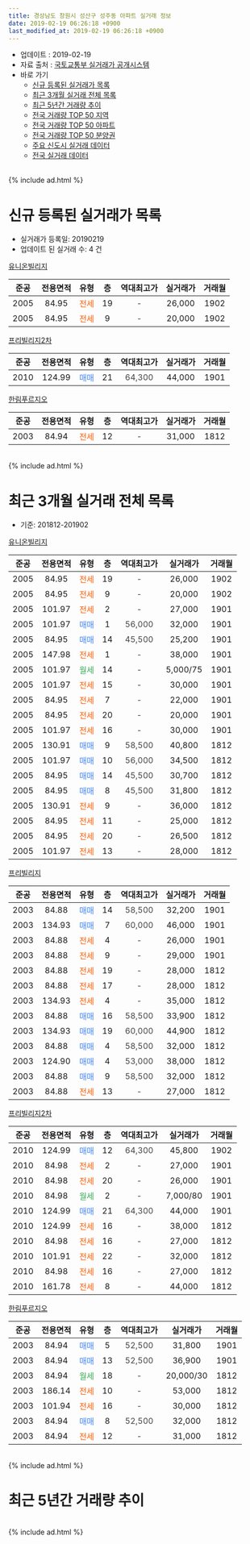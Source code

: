 ```yaml
---
title: 경상남도 창원시 성산구 성주동 아파트 실거래 정보
date: 2019-02-19 06:26:18 +0900
last_modified_at: 2019-02-19 06:26:18 +0900
---
```


* 업데이트 : 2019-02-19
* 자료 출처 : [국토교통부 실거래가 공개시스템](http://rt.molit.go.kr)
* 바로 가기
    * [신규 등록된 실거래가 목록](#신규-등록된-실거래가-목록)
    * [최근 3개월 실거래 전체 목록](#최근-3개월-실거래-전체-목록)
    * [최근 5년간 거래량 추이](#최근-5년간-거래량-추이)
    * [전국 거래량 TOP 50 지역](https://ayogom.github.io/apt-trade-info/최근-3개월-전국에서-가장-거래가-많이-발생한-지역)
    * [전국 거래량 TOP 50 아파트](https://ayogom.github.io/apt-trade-info/최근-3개월-전국에서-가장-거래가-많이-발생한-아파트)
    * [전국 거래량 TOP 50 분양권](https://ayogom.github.io/apt-trade-info/최근-3개월-전국에서-가장-거래가-많이-발생한-분양권)
    * [주요 신도시 실거래 데이터](https://ayogom.github.io/apt-trade-info/주요-신도시)
    * [전국 실거래 데이터](https://ayogom.github.io/apt-trade-info/전국)
<br>
{% include ad.html %}
<br>

# 신규 등록된 실거래가 목록
* 실거래가 등록일: 20190219
* 업데이트 된 실거래 수: 4 건


[유니온빌리지](https://search.naver.com/search.naver?query=%EA%B2%BD%EC%83%81%EB%82%A8%EB%8F%84+%EC%B0%BD%EC%9B%90%EC%8B%9C+%EC%84%B1%EC%82%B0%EA%B5%AC+%EC%84%B1%EC%A3%BC%EB%8F%99+%EC%9C%A0%EB%8B%88%EC%98%A8%EB%B9%8C%EB%A6%AC%EC%A7%80)

|준공|전용면적|유형|층|역대최고가|실거래가|거래월|
|:---:|:---:|:---:|:---:|:---:|:---:|:---:|
|2005|84.95|<span style="color:#ff5a00">전세</span>|19|<span style="color:#444444">-</span>|26,000|1902|
|2005|84.95|<span style="color:#ff5a00">전세</span>|9|<span style="color:#444444">-</span>|20,000|1902|

[프리빌리지2차](https://search.naver.com/search.naver?query=%EA%B2%BD%EC%83%81%EB%82%A8%EB%8F%84+%EC%B0%BD%EC%9B%90%EC%8B%9C+%EC%84%B1%EC%82%B0%EA%B5%AC+%EC%84%B1%EC%A3%BC%EB%8F%99+%ED%94%84%EB%A6%AC%EB%B9%8C%EB%A6%AC%EC%A7%802%EC%B0%A8)

|준공|전용면적|유형|층|역대최고가|실거래가|거래월|
|:---:|:---:|:---:|:---:|:---:|:---:|:---:|
|2010|124.99|<span style="color:#4285f3">매매</span>|21|<span style="color:#444444">64,300</span>|44,000|1901|

[한림푸르지오](https://search.naver.com/search.naver?query=%EA%B2%BD%EC%83%81%EB%82%A8%EB%8F%84+%EC%B0%BD%EC%9B%90%EC%8B%9C+%EC%84%B1%EC%82%B0%EA%B5%AC+%EC%84%B1%EC%A3%BC%EB%8F%99+%ED%95%9C%EB%A6%BC%ED%91%B8%EB%A5%B4%EC%A7%80%EC%98%A4)

|준공|전용면적|유형|층|역대최고가|실거래가|거래월|
|:---:|:---:|:---:|:---:|:---:|:---:|:---:|
|2003|84.94|<span style="color:#ff5a00">전세</span>|12|<span style="color:#444444">-</span>|31,000|1812|


<br>
{% include ad.html %}
<br>

# 최근 3개월 실거래 전체 목록
* 기준: 201812-201902


[유니온빌리지](https://search.naver.com/search.naver?query=%EA%B2%BD%EC%83%81%EB%82%A8%EB%8F%84+%EC%B0%BD%EC%9B%90%EC%8B%9C+%EC%84%B1%EC%82%B0%EA%B5%AC+%EC%84%B1%EC%A3%BC%EB%8F%99+%EC%9C%A0%EB%8B%88%EC%98%A8%EB%B9%8C%EB%A6%AC%EC%A7%80)

|준공|전용면적|유형|층|역대최고가|실거래가|거래월|
|:---:|:---:|:---:|:---:|:---:|:---:|:---:|
|2005|84.95|<span style="color:#ff5a00">전세</span>|19|<span style="color:#444444">-</span>|26,000|1902|
|2005|84.95|<span style="color:#ff5a00">전세</span>|9|<span style="color:#444444">-</span>|20,000|1902|
|2005|101.97|<span style="color:#ff5a00">전세</span>|2|<span style="color:#444444">-</span>|27,000|1901|
|2005|101.97|<span style="color:#4285f3">매매</span>|1|<span style="color:#444444">56,000</span>|32,000|1901|
|2005|84.95|<span style="color:#4285f3">매매</span>|14|<span style="color:#444444">45,500</span>|25,200|1901|
|2005|147.98|<span style="color:#ff5a00">전세</span>|1|<span style="color:#444444">-</span>|38,000|1901|
|2005|101.97|<span style="color:#34a853">월세</span>|14|<span style="color:#444444">-</span>|5,000/75|1901|
|2005|101.97|<span style="color:#ff5a00">전세</span>|15|<span style="color:#444444">-</span>|30,000|1901|
|2005|84.95|<span style="color:#ff5a00">전세</span>|7|<span style="color:#444444">-</span>|22,000|1901|
|2005|84.95|<span style="color:#ff5a00">전세</span>|20|<span style="color:#444444">-</span>|20,000|1901|
|2005|101.97|<span style="color:#ff5a00">전세</span>|16|<span style="color:#444444">-</span>|30,000|1901|
|2005|130.91|<span style="color:#4285f3">매매</span>|9|<span style="color:#444444">58,500</span>|40,800|1812|
|2005|101.97|<span style="color:#4285f3">매매</span>|10|<span style="color:#444444">56,000</span>|34,500|1812|
|2005|84.95|<span style="color:#4285f3">매매</span>|14|<span style="color:#444444">45,500</span>|30,700|1812|
|2005|84.95|<span style="color:#4285f3">매매</span>|8|<span style="color:#444444">45,500</span>|31,800|1812|
|2005|130.91|<span style="color:#ff5a00">전세</span>|9|<span style="color:#444444">-</span>|36,000|1812|
|2005|84.95|<span style="color:#ff5a00">전세</span>|11|<span style="color:#444444">-</span>|25,000|1812|
|2005|84.95|<span style="color:#ff5a00">전세</span>|20|<span style="color:#444444">-</span>|26,500|1812|
|2005|101.97|<span style="color:#ff5a00">전세</span>|13|<span style="color:#444444">-</span>|28,000|1812|

[프리빌리지](https://search.naver.com/search.naver?query=%EA%B2%BD%EC%83%81%EB%82%A8%EB%8F%84+%EC%B0%BD%EC%9B%90%EC%8B%9C+%EC%84%B1%EC%82%B0%EA%B5%AC+%EC%84%B1%EC%A3%BC%EB%8F%99+%ED%94%84%EB%A6%AC%EB%B9%8C%EB%A6%AC%EC%A7%80)

|준공|전용면적|유형|층|역대최고가|실거래가|거래월|
|:---:|:---:|:---:|:---:|:---:|:---:|:---:|
|2003|84.88|<span style="color:#4285f3">매매</span>|14|<span style="color:#444444">58,500</span>|32,200|1901|
|2003|134.93|<span style="color:#4285f3">매매</span>|7|<span style="color:#444444">60,000</span>|46,000|1901|
|2003|84.88|<span style="color:#ff5a00">전세</span>|4|<span style="color:#444444">-</span>|26,000|1901|
|2003|84.88|<span style="color:#ff5a00">전세</span>|9|<span style="color:#444444">-</span>|29,000|1901|
|2003|84.88|<span style="color:#ff5a00">전세</span>|19|<span style="color:#444444">-</span>|28,000|1812|
|2003|84.88|<span style="color:#ff5a00">전세</span>|17|<span style="color:#444444">-</span>|28,000|1812|
|2003|134.93|<span style="color:#ff5a00">전세</span>|4|<span style="color:#444444">-</span>|35,000|1812|
|2003|84.88|<span style="color:#4285f3">매매</span>|16|<span style="color:#444444">58,500</span>|33,900|1812|
|2003|134.93|<span style="color:#4285f3">매매</span>|19|<span style="color:#444444">60,000</span>|44,900|1812|
|2003|84.88|<span style="color:#4285f3">매매</span>|4|<span style="color:#444444">58,500</span>|32,000|1812|
|2003|124.90|<span style="color:#4285f3">매매</span>|4|<span style="color:#444444">53,000</span>|38,000|1812|
|2003|84.88|<span style="color:#4285f3">매매</span>|9|<span style="color:#444444">58,500</span>|32,000|1812|
|2003|84.88|<span style="color:#ff5a00">전세</span>|13|<span style="color:#444444">-</span>|27,000|1812|

[프리빌리지2차](https://search.naver.com/search.naver?query=%EA%B2%BD%EC%83%81%EB%82%A8%EB%8F%84+%EC%B0%BD%EC%9B%90%EC%8B%9C+%EC%84%B1%EC%82%B0%EA%B5%AC+%EC%84%B1%EC%A3%BC%EB%8F%99+%ED%94%84%EB%A6%AC%EB%B9%8C%EB%A6%AC%EC%A7%802%EC%B0%A8)

|준공|전용면적|유형|층|역대최고가|실거래가|거래월|
|:---:|:---:|:---:|:---:|:---:|:---:|:---:|
|2010|124.99|<span style="color:#4285f3">매매</span>|12|<span style="color:#444444">64,300</span>|45,800|1902|
|2010|84.98|<span style="color:#ff5a00">전세</span>|2|<span style="color:#444444">-</span>|27,000|1901|
|2010|84.98|<span style="color:#ff5a00">전세</span>|20|<span style="color:#444444">-</span>|26,000|1901|
|2010|84.98|<span style="color:#34a853">월세</span>|2|<span style="color:#444444">-</span>|7,000/80|1901|
|2010|124.99|<span style="color:#4285f3">매매</span>|21|<span style="color:#444444">64,300</span>|44,000|1901|
|2010|124.99|<span style="color:#ff5a00">전세</span>|16|<span style="color:#444444">-</span>|38,000|1812|
|2010|84.98|<span style="color:#ff5a00">전세</span>|16|<span style="color:#444444">-</span>|27,000|1812|
|2010|101.91|<span style="color:#ff5a00">전세</span>|22|<span style="color:#444444">-</span>|32,000|1812|
|2010|84.98|<span style="color:#ff5a00">전세</span>|16|<span style="color:#444444">-</span>|27,000|1812|
|2010|161.78|<span style="color:#ff5a00">전세</span>|8|<span style="color:#444444">-</span>|44,000|1812|


<script async src="//pagead2.googlesyndication.com/pagead/js/adsbygoogle.js"></script>
<!-- 기본 -->
<ins class="adsbygoogle"
     style="display:block"
     data-ad-client="ca-pub-2446590836940007"
     data-ad-slot="1659523306"
     data-ad-format="auto"
     data-full-width-responsive="true"></ins>
<script>
(adsbygoogle = window.adsbygoogle || []).push({});
</script>


[한림푸르지오](https://search.naver.com/search.naver?query=%EA%B2%BD%EC%83%81%EB%82%A8%EB%8F%84+%EC%B0%BD%EC%9B%90%EC%8B%9C+%EC%84%B1%EC%82%B0%EA%B5%AC+%EC%84%B1%EC%A3%BC%EB%8F%99+%ED%95%9C%EB%A6%BC%ED%91%B8%EB%A5%B4%EC%A7%80%EC%98%A4)

|준공|전용면적|유형|층|역대최고가|실거래가|거래월|
|:---:|:---:|:---:|:---:|:---:|:---:|:---:|
|2003|84.94|<span style="color:#4285f3">매매</span>|5|<span style="color:#444444">52,500</span>|31,800|1901|
|2003|84.94|<span style="color:#4285f3">매매</span>|13|<span style="color:#444444">52,500</span>|36,900|1901|
|2003|84.94|<span style="color:#34a853">월세</span>|18|<span style="color:#444444">-</span>|20,000/30|1812|
|2003|186.14|<span style="color:#ff5a00">전세</span>|10|<span style="color:#444444">-</span>|53,000|1812|
|2003|101.94|<span style="color:#ff5a00">전세</span>|16|<span style="color:#444444">-</span>|30,000|1812|
|2003|84.94|<span style="color:#4285f3">매매</span>|8|<span style="color:#444444">52,500</span>|32,000|1812|
|2003|84.94|<span style="color:#ff5a00">전세</span>|12|<span style="color:#444444">-</span>|31,000|1812|


<br>
{% include ad.html %}
<br>

# 최근 5년간 거래량 추이


<div style="width:100%;">
    <canvas id="deal_progress" height="200"></canvas>
</div>

<script>
new Chart(document.getElementById("deal_progress"), {
    type: 'line',
    data: {
        labels: ['201402','201403','201404','201405','201406','201407','201408','201409','201410','201411','201412','201501','201502','201503','201504','201505','201506','201507','201508','201509','201510','201511','201512','201601','201602','201603','201604','201605','201606','201607','201608','201609','201610','201611','201612','201701','201702','201703','201704','201705','201706','201707','201708','201709','201710','201711','201712','201801','201802','201803','201804','201805','201806','201807','201808','201809','201810','201811','201812','201901','201902'],
        datasets: [{
            label: '매매',
            pointRadius: 1,
            data: [18, 29, 19, 18, 13, 18, 23, 29, 34, 14, 11, 11, 16, 19, 19, 16, 18, 17, 14, 16, 18, 16, 9, 4, 6, 8, 6, 3, 7, 3, 5, 8, 4, 12, 9, 6, 7, 9, 11, 4, 3, 11, 8, 15, 8, 20, 10, 11, 13, 17, 13, 14, 10, 13, 12, 19, 23, 11, 10, 7, 1],
            borderColor: "rgba(255, 201, 14, 1)",
            backgroundColor: "rgba(255, 201, 14, 0.5)",
            fill: false,
            lineTension: 0
        },{
            label: '전월세',
            pointRadius: 1,
            data: [18, 15, 14, 14, 14, 14, 5, 21, 25, 13, 17, 19, 11, 20, 12, 8, 11, 9, 9, 9, 17, 16, 29, 17, 13, 12, 9, 10, 8, 16, 15, 12, 19, 16, 23, 27, 12, 8, 5, 8, 7, 8, 11, 9, 18, 15, 22, 22, 20, 25, 11, 12, 15, 14, 8, 11, 19, 18, 17, 12, 2],
            borderColor: "rgba(0, 141, 185, 1)",
            backgroundColor: "rgba(0, 141, 185, 0.5)",
            fill: false,
            lineTension: 0
        }
        ]
    },
    options: {
        responsive: true,
        title: {
            display: false
        },
        tooltips: {
            mode: 'index',
            intersect: false
        },
        hover: {
            mode: 'nearest',
            intersect: true
        },
        scales: {
            xAxes: [{
                display: true,
                scaleLabel: {
                    display: true,
                    labelString: '년/월'
                }
            }],
            yAxes: [{
                display: true,
                ticks: {
                    suggestedMin: 0,
                },
                scaleLabel: {
                    display: true,
                    labelString: '실거래 수'
                }
            }]
        }
    }
});

</script>


<br>
{% include ad.html %}
<br>

